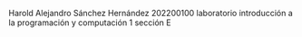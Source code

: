 Harold Alejandro Sánchez Hernández 
202200100
laboratorio introducción a la programación y computación 1 sección E
